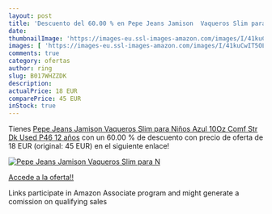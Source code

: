```yaml
---
layout: post
title: 'Descuento del 60.00 % en Pepe Jeans Jamison  Vaqueros Slim para N'
date: 
thumbnailImage: 'https://images-eu.ssl-images-amazon.com/images/I/41kuCwIT5OL._SL200_.jpg'
images: [ 'https://images-eu.ssl-images-amazon.com/images/I/41kuCwIT5OL._SL200_.jpg' ]
comments: true
category: ofertas
author: ring
slug: B017WHZZDK
description:
actualPrice: 18 EUR
comparePrice: 45 EUR
inStock: true
---
```


Tienes [Pepe Jeans Jamison  Vaqueros Slim para Niños  Azul  10Oz Comf Str Dk Used P46   12 años](https://www.amazon.es/dp/B017WHZZDK/?tag=tolees-21) con un 60.00 % de descuento con precio de oferta de 18 EUR (original: 45 EUR) en el siguiente enlace!

[![Pepe Jeans Jamison  Vaqueros Slim para N](https://images-eu.ssl-images-amazon.com/images/I/41kuCwIT5OL._SL200_.jpg)](https://www.amazon.es/dp/B017WHZZDK/?tag=tolees-21)

[Accede a la oferta!!](https://www.amazon.es/dp/B017WHZZDK/?tag=tolees-21)

Links participate in Amazon Associate program and might generate a comission on qualifying sales


